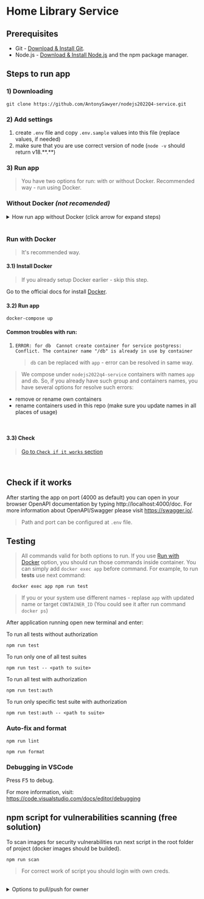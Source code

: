 # Home Library Service

## Prerequisites

- Git - [Download & Install Git](https://git-scm.com/downloads).
- Node.js - [Download & Install Node.js](https://nodejs.org/en/download/) and the npm package manager.

## Steps to run app

### 1) Downloading

```
git clone https://github.com/AntonySawyer/nodejs2022Q4-service.git
```

### 2) Add settings

1. create `.env` file and copy `.env.sample` values into this file (replace values, if needed)
2. make sure that you are use correct version of node (`node -v` should return v18.\*\*.\*\*)

### 3) Run app

> You have two options for run: with or without Docker. Recommended way - run using Docker.

### Without Docker _(not recomended)_

<details>
  <summary>How run app without Docker (click arrow for expand steps)</summary>

#### 3.1) Installing NPM modules

```
npm install
```

#### 3.2) Running application

```
npm start
```

#### 3.3) Check

> [Go to `Check if it works` section](#check-if-it-works)

</details>
<br>

### Run with Docker

> It's recommended way.

#### 3.1) Install Docker

> If you already setup Docker earlier - skip this step.

Go to the official docs for install [Docker](https://docs.docker.com/engine/install/).

#### 3.2) Run app

```shell
docker-compose up
```

#### Common troubles with run:

1. `ERROR: for db  Cannot create container for service postgress: Conflict. The container name "/db" is already in use by container`
   > `db` can be replaced with `app` - error can be resolved in same way.

> We compose under `nodejs2022q4-service` containers with names `app` and `db`. So, if you already have such group and containers names, you have several options for resolve such errors:

- remove or rename own containers
- rename containers used in this repo (make sure you update names in all places of usage)

<br />

#### 3.3) Check

> [Go to `Check if it works` section](#check-if-it-works)

</details>
<br>

## Check if it works

After starting the app on port (4000 as default) you can open
in your browser OpenAPI documentation by typing http://localhost:4000/doc.
For more information about OpenAPI/Swagger please visit https://swagger.io/.

> Path and port can be configured at `.env` file.

## Testing

> All commands valid for both options to run. If you use [Run with Docker](#run-with-docker) option, you should run those commands inside container.
> You can simply add `docker exec app` before command. For example, to run **tests** use next command:

```
  docker exec app npm run test
```

> If you or your system use different names - replase `app` with updated name or target `CONTAINER_ID` (You could see it after run command `docker ps`)

After application running open new terminal and enter:

To run all tests without authorization

```
npm run test
```

To run only one of all test suites

```
npm run test -- <path to suite>
```

To run all test with authorization

```
npm run test:auth
```

To run only specific test suite with authorization

```
npm run test:auth -- <path to suite>
```

### Auto-fix and format

```
npm run lint
```

```
npm run format
```

### Debugging in VSCode

Press <kbd>F5</kbd> to debug.

For more information, visit: https://code.visualstudio.com/docs/editor/debugging

## npm script for vulnerabilities scanning (free solution)

To scan images for security vulnerabilities run next script in the root folder of project (docker images should be builded).

```
npm run scan
```

> For correct work of script you should login with own creds.

<br />

<details>
  <summary>Options to pull/push for owner</summary>

Images pushed into private docker hub repository.

> In case of you have creds from related docker hub private repo, you can use following commands:

For get database image:

```
docker pull antonysawyer/home-library:db
```

For get application image:

```
docker pull antonysawyer/home-library:app
```

For push image to docker hub private repository (replace `tagname` to real one):

```
docker push antonysawyer/home-library:tagname
```

</details>
